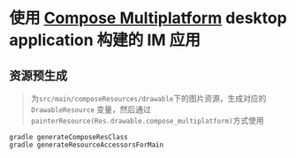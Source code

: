 # 使用 [Compose Multiplatform](https://github.com/JetBrains/compose-multiplatform) desktop application 构建的 IM 应用

## 资源预生成

> 为`src/main/composeResources/drawable`下的图片资源，生成对应的`DrawableResource`
> 变量，然后通过`painterResource(Res.drawable.compose_multiplatform)`方式使用

```shell
gradle generateComposeResClass
gradle generateResourceAccessorsForMain
```